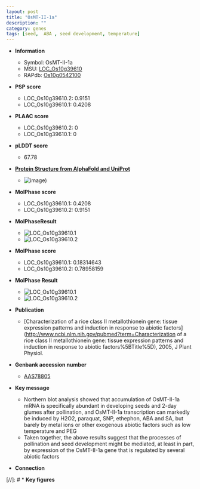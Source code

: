 ```yaml
---
layout: post
title: "OsMT-II-1a"
description: ""
category: genes
tags: [seed,  ABA , seed development, temperature]
---
```


* **Information**  
    + Symbol: OsMT-II-1a  
    + MSU: [LOC_Os10g39610](http://rice.plantbiology.msu.edu/cgi-bin/ORF_infopage.cgi?orf=LOC_Os10g39610)  
    + RAPdb: [Os10g0542100](http://rapdb.dna.affrc.go.jp/viewer/gbrowse_details/irgsp1?name=Os10g0542100)  

* **PSP score**  
    + LOC_Os10g39610.2: 0.9151 
    + LOC_Os10g39610.1: 0.4208 

* **PLAAC score**  
    + LOC_Os10g39610.2: 0 
    + LOC_Os10g39610.1: 0 

* **pLDDT score**
    + 67.78

* **[Protein Structure from AlphaFold and UniProt](https://www.uniprot.org/uniprotkb/Q109B0/entry#structure)**
    + ![image](https://ricepsp.github.io/images/Q1/AF-Q109B0-F1.png))

* **MolPhase score**
    + LOC_Os10g39610.1: 0.4208
    + LOC_Os10g39610.2: 0.9151

* **MolPhaseResult**
    + ![LOC_Os10g39610.1](https://ricepsp.github.io/pictures/LOC_Os10g/LOC_Os10g39610.1.png)
    + ![LOC_Os10g39610.2](https://ricepsp.github.io/pictures/LOC_Os10g/LOC_Os10g39610.2.png)

* **MolPhase score**
    + LOC_Os10g39610.1: 0.18314643
    + LOC_Os10g39610.2: 0.78958159

* **MolPhase Result**
    + ![LOC_Os10g39610.1](https://304243504.github.io/Pictures/LOC_Os10g/LOC_Os10g39610.1.png)
    + ![LOC_Os10g39610.2](https://304243504.github.io/Pictures/LOC_Os10g/LOC_Os10g39610.2.png)

* **Publication**  
    + [Characterization of a rice class II metallothionein gene: tissue expression patterns and induction in response to abiotic factors](http://www.ncbi.nlm.nih.gov/pubmed?term=Characterization of a rice class II metallothionein gene: tissue expression patterns and induction in response to abiotic factors%5BTitle%5D), 2005, J Plant Physiol.

* **Genbank accession number**  
    + [AAS78805](http://www.ncbi.nlm.nih.gov/nuccore/AAS78805)

* **Key message**  
    + Northern blot analysis showed that accumulation of OsMT-II-1a mRNA is specifically abundant in developing seeds and 2-day glumes after pollination, and OsMT-II-1a transcription can markedly be induced by H2O2, paraquat, SNP, ethephon, ABA and SA, but barely by metal ions or other exogenous abiotic factors such as low temperature and PEG
    + Taken together, the above results suggest that the processes of pollination and seed development might be mediated, at least in part, by expression of the OsMT-II-1a gene that is regulated by several abiotic factors

* **Connection**  

[//]: # * **Key figures**  


